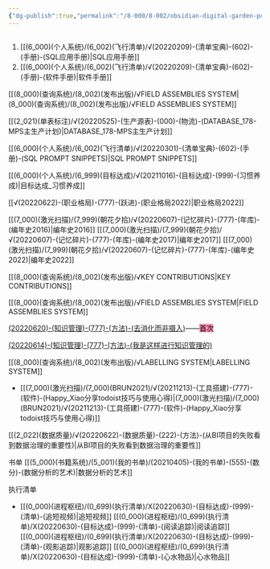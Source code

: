 ```yaml
---
{"dg-publish":true,"permalink":"/8-000/8-002/obsidian-digital-garden-publish/","tags":"gardenEntry","dgHomeLink":true,"dgPassFrontmatter":false}
---
```



```toc
```








1. [[(6_000)(个人系统)/(6_002)(飞行清单)/√(20220209)-(清单宝典)-(602)-(手册)-(SQL应用手册)|SQL应用手册]]
2. [[(6_000)(个人系统)/(6_002)(飞行清单)/√(20220209)-(清单宝典)-(602)-(手册)-(软件手册)|软件手册]]


[[(8_000)(查询系统)/(8_002)(发布出版)/√FIELD ASSEMBLIES SYSTEM|(8_000)(查询系统)/(8_002)(发布出版)/√FIELD ASSEMBLIES SYSTEM]]




[[(2_021)(单表标注)/√(20220525)-(生产源表)-(000)-(物流)-(DATABASE_178-MPS主生产计划)|DATABASE_178-MPS主生产计划]]




[[(6_000)(个人系统)/(6_002)(飞行清单)/√(20220301)-(清单宝典)-(602)-(手册)-(SQL PROMPT SNIPPETS)|SQL PROMPT SNIPPETS]]




[[(6_000)(个人系统)/(6_999)(目标达成)/√(20211016)-(目标达成)-(999)-(习惯养成)|目标达成_习惯养成]]

[[√(20220622)-(职业格局)-(777)-(跃进)-(职业格局2022)|职业格局2022]]


[[(7_000)(激光扫描)/(7_999)(朝花夕拾)/√(20220607)-(记忆碎片)-(777)-(年库)-(编年史2016)|编年史2016]]
[[(7_000)(激光扫描)/(7_999)(朝花夕拾)/√(20220607)-(记忆碎片)-(777)-(年库)-(编年史2017)|编年史2017]]
[[(7_000)(激光扫描)/(7_999)(朝花夕拾)/√(20220607)-(记忆碎片)-(777)-(年库)-(编年史2022)|编年史2022]]


[[(8_000)(查询系统)/(8_002)(发布出版)/√KEY CONTRIBUTIONS|KEY CONTRIBUTIONS]]

[[(8_000)(查询系统)/(8_002)(发布出版)/√FIELD ASSEMBLIES SYSTEM|FIELD ASSEMBLIES SYSTEM]]

[(20220620)-(知识管理)-(777)-(方法)-(去消化而非摄入)](https://obsius.site/0r6n4s362t3s2b5x103e)——<mark style="background: #FF5582A6;">首次</mark> 

[(20220614)-(知识管理)-(777)-(方法)-(我是这样进行知识管理的)](https://obsius.site/222o5h3m6b715g664a5b)


[[(8_000)(查询系统)/(8_002)(发布出版)/√LABELLING SYSTEM|LABELLING SYSTEM]]


+ [[(7_000)(激光扫描)/(7_000)(BRUN2021)/√(20211213)-(工具搭建)-(777)-(软件)-(Happy_Xiao分享todoist技巧与使用心得)|(7_000)(激光扫描)/(7_000)(BRUN2021)/√(20211213)-(工具搭建)-(777)-(软件)-(Happy_Xiao分享todoist技巧与使用心得)]]

[[(2_022)(数据质量)/√(20220622)-(数据质量)-(222)-(方法)-(从BI项目的失败看到数据治理的重要性)|从BI项目的失败看到数据治理的重要性]]




书单
[[(5_000)(书籍系统)/(5_001)(我的书单)/(20210405)-(我的书单)-(555)-(数分)-(数据分析的艺术)|数据分析的艺术]]



执行清单
+ [[(0_000)(进程枢纽)/(0_699)(执行清单)/X(20220630)-(目标达成)-(999)-(清单)-(追短视频)|追短视频]]
[[(0_000)(进程枢纽)/(0_699)(执行清单)/X(20220630)-(目标达成)-(999)-(清单)-(阅读追踪)|阅读追踪]]
[[(0_000)(进程枢纽)/(0_699)(执行清单)/X(20220630)-(目标达成)-(999)-(清单)-(观影追踪)|观影追踪]]
[[(0_000)(进程枢纽)/(0_699)(执行清单)/X(20220630)-(目标达成)-(999)-(清单)-(心水物品)|心水物品]]





